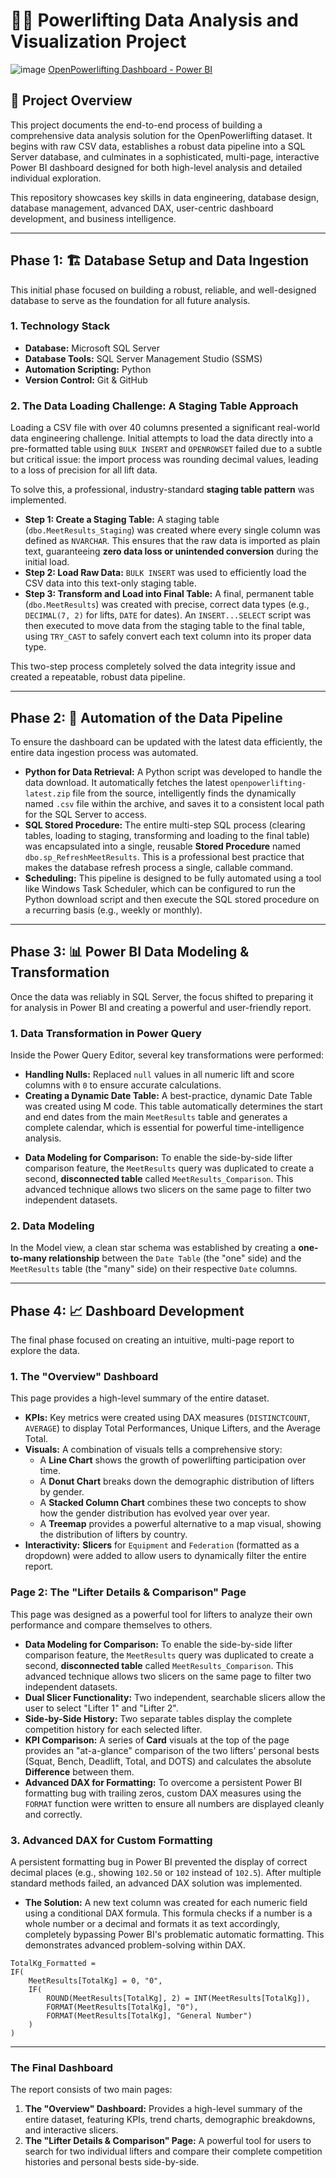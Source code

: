 # 🏋️‍♀️ Powerlifting Data Analysis and Visualization Project

![image](https://github.com/user-attachments/assets/9c365345-adaa-464e-a4eb-5227df108a94)
[OpenPowerlifting Dashboard - Power BI](https://app.powerbi.com/links/oHeCmjs9sV?ctid=983bb12d-4704-4fe3-a862-f064ed80292d&pbi_source=linkShare&bookmarkGuid=41bf3263-bd98-4bc1-b869-93fe84f7e8bb)
## 📜 Project Overview

This project documents the end-to-end process of building a comprehensive data analysis solution for the OpenPowerlifting dataset. It begins with raw CSV data, establishes a robust data pipeline into a SQL Server database, and culminates in a sophisticated, multi-page, interactive Power BI dashboard designed for both high-level analysis and detailed individual exploration.

This repository showcases key skills in data engineering, database design, database management, advanced DAX, user-centric dashboard development, and business intelligence.

---

## Phase 1: 🏗️ Database Setup and Data Ingestion

This initial phase focused on building a robust, reliable, and well-designed database to serve as the foundation for all future analysis.

### 1. Technology Stack

- **Database:** Microsoft SQL Server
- **Database Tools:** SQL Server Management Studio (SSMS)
- **Automation Scripting:** Python
- **Version Control:** Git & GitHub

### 2. The Data Loading Challenge: A Staging Table Approach

Loading a CSV file with over 40 columns presented a significant real-world data engineering challenge. Initial attempts to load the data directly into a pre-formatted table using `BULK INSERT` and `OPENROWSET` failed due to a subtle but critical issue: the import process was rounding decimal values, leading to a loss of precision for all lift data.

To solve this, a professional, industry-standard **staging table pattern** was implemented.

- **Step 1: Create a Staging Table:** A staging table (`dbo.MeetResults_Staging`) was created where every single column was defined as `NVARCHAR`. This ensures that the raw data is imported as plain text, guaranteeing **zero data loss or unintended conversion** during the initial load.
- **Step 2: Load Raw Data:** `BULK INSERT` was used to efficiently load the CSV data into this text-only staging table.
- **Step 3: Transform and Load into Final Table:** A final, permanent table (`dbo.MeetResults`) was created with precise, correct data types (e.g., `DECIMAL(7, 2)` for lifts, `DATE` for dates). An `INSERT...SELECT` script was then executed to move data from the staging table to the final table, using `TRY_CAST` to safely convert each text column into its proper data type.

This two-step process completely solved the data integrity issue and created a repeatable, robust data pipeline.

---

## Phase 2: 🤖 Automation of the Data Pipeline

To ensure the dashboard can be updated with the latest data efficiently, the entire data ingestion process was automated.

- **Python for Data Retrieval:** A Python script was developed to handle the data download. It automatically fetches the latest `openpowerlifting-latest.zip` file from the source, intelligently finds the dynamically named `.csv` file within the archive, and saves it to a consistent local path for the SQL Server to access.
- **SQL Stored Procedure:** The entire multi-step SQL process (clearing tables, loading to staging, transforming and loading to the final table) was encapsulated into a single, reusable **Stored Procedure** named `dbo.sp_RefreshMeetResults`. This is a professional best practice that makes the database refresh process a single, callable command.
- **Scheduling:** This pipeline is designed to be fully automated using a tool like Windows Task Scheduler, which can be configured to run the Python download script and then execute the SQL stored procedure on a recurring basis (e.g., weekly or monthly).

---

## Phase 3: 📊 Power BI Data Modeling & Transformation

Once the data was reliably in SQL Server, the focus shifted to preparing it for analysis in Power BI and creating a powerful and user-friendly report.

### 1. Data Transformation in Power Query

Inside the Power Query Editor, several key transformations were performed:

- **Handling Nulls:** Replaced `null` values in all numeric lift and score columns with `0` to ensure accurate calculations.
- **Creating a Dynamic Date Table:** A best-practice, dynamic Date Table was created using M code. This table automatically determines the start and end dates from the main `MeetResults` table and generates a complete calendar, which is essential for powerful time-intelligence analysis.

* **Data Modeling for Comparison:** To enable the side-by-side lifter comparison feature, the `MeetResults` query was duplicated to create a second, **disconnected table** called `MeetResults_Comparison`. This advanced technique allows two slicers on the same page to filter two independent datasets.

### 2. Data Modeling

In the Model view, a clean star schema was established by creating a **one-to-many relationship** between the `Date Table` (the "one" side) and the `MeetResults` table (the "many" side) on their respective `Date` columns.

---

## Phase 4: 📈 Dashboard Development

The final phase focused on creating an intuitive, multi-page report to explore the data.

### 1. The "Overview" Dashboard

This page provides a high-level summary of the entire dataset.

- **KPIs:** Key metrics were created using DAX measures (`DISTINCTCOUNT`, `AVERAGE`) to display Total Performances, Unique Lifters, and the Average Total.
- **Visuals:** A combination of visuals tells a comprehensive story:
  - A **Line Chart** shows the growth of powerlifting participation over time.
  - A **Donut Chart** breaks down the demographic distribution of lifters by gender.
  - A **Stacked Column Chart** combines these two concepts to show how the gender distribution has evolved year over year.
  - A **Treemap** provides a powerful alternative to a map visual, showing the distribution of lifters by country.
- **Interactivity:** **Slicers** for `Equipment` and `Federation` (formatted as a dropdown) were added to allow users to dynamically filter the entire report.

### Page 2: The "Lifter Details & Comparison" Page

This page was designed as a powerful tool for lifters to analyze their own performance and compare themselves to others.

- **Data Modeling for Comparison:** To enable the side-by-side lifter comparison feature, the `MeetResults` query was duplicated to create a second, **disconnected table** called `MeetResults_Comparison`. This advanced technique allows two slicers on the same page to filter two independent datasets.
- **Dual Slicer Functionality:** Two independent, searchable slicers allow the user to select "Lifter 1" and "Lifter 2".
- **Side-by-Side History:** Two separate tables display the complete competition history for each selected lifter.
- **KPI Comparison:** A series of **Card** visuals at the top of the page provides an "at-a-glance" comparison of the two lifters' personal bests (Squat, Bench, Deadlift, Total, and DOTS) and calculates the absolute **Difference** between them.
- **Advanced DAX for Formatting:** To overcome a persistent Power BI formatting bug with trailing zeros, custom DAX measures using the `FORMAT` function were written to ensure all numbers are displayed cleanly and correctly.

### 3. Advanced DAX for Custom Formatting

A persistent formatting bug in Power BI prevented the display of correct decimal places (e.g., showing `102.50` or `102` instead of `102.5`). After multiple standard methods failed, an advanced DAX solution was implemented.

- **The Solution:** A new text column was created for each numeric field using a conditional DAX formula. This formula checks if a number is a whole number or a decimal and formats it as text accordingly, completely bypassing Power BI's problematic automatic formatting. This demonstrates advanced problem-solving within DAX.

```dax
TotalKg_Formatted =
IF(
    MeetResults[TotalKg] = 0, "0",
    IF(
        ROUND(MeetResults[TotalKg], 2) = INT(MeetResults[TotalKg]),
        FORMAT(MeetResults[TotalKg], "0"),
        FORMAT(MeetResults[TotalKg], "General Number")
    )
)
```

---

### The Final Dashboard

The report consists of two main pages:

1.  **The "Overview" Dashboard:** Provides a high-level summary of the entire dataset, featuring KPIs, trend charts, demographic breakdowns, and interactive slicers.
2.  **The "Lifter Details & Comparison" Page:** A powerful tool for users to search for two individual lifters and compare their complete competition histories and personal bests side-by-side.
